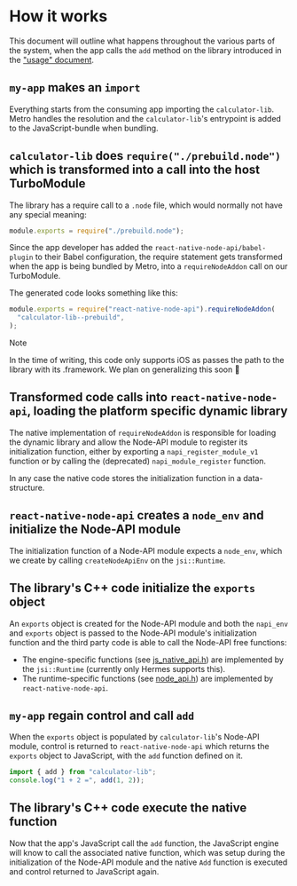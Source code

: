 # How it works

This document will outline what happens throughout the various parts of the system, when the app calls the `add` method on the library introduced in the ["usage" document](./USAGE.md).

<!-- TODO: Add Clone this repo: ... -->
<!-- TODO: Add C++ code snippet -->
<!-- TODO: Add JS code snippet on requiring and calling it -->

## `my-app` makes an `import`

Everything starts from the consuming app importing the `calculator-lib`.
Metro handles the resolution and the `calculator-lib`'s entrypoint is added to the JavaScript-bundle when bundling.

## `calculator-lib` does `require("./prebuild.node")` which is transformed into a call into the host TurboModule

The library has a require call to a `.node` file, which would normally not have any special meaning:

```javascript
module.exports = require("./prebuild.node");
```

Since the app developer has added the `react-native-node-api/babel-plugin` to their Babel configuration, the require statement gets transformed when the app is being bundled by Metro, into a `requireNodeAddon` call on our TurboModule.

The generated code looks something like this:

```javascript
module.exports = require("react-native-node-api").requireNodeAddon(
  "calculator-lib--prebuild",
);
```

> [!NOTE]
> In the time of writing, this code only supports iOS as passes the path to the library with its .framework.
> We plan on generalizing this soon 🤞

## Transformed code calls into `react-native-node-api`, loading the platform specific dynamic library

The native implementation of `requireNodeAddon` is responsible for loading the dynamic library and allow the Node-API module to register its initialization function, either by exporting a `napi_register_module_v1` function or by calling the (deprecated) `napi_module_register` function.

In any case the native code stores the initialization function in a data-structure.

## `react-native-node-api` creates a `node_env` and initialize the Node-API module

The initialization function of a Node-API module expects a `node_env`, which we create by calling `createNodeApiEnv` on the `jsi::Runtime`.

## The library's C++ code initialize the `exports` object

An `exports` object is created for the Node-API module and both the `napi_env` and `exports` object is passed to the Node-API module's initialization function and the third party code is able to call the Node-API free functions:

- The engine-specific functions (see [js_native_api.h](https://github.com/nodejs/node/blob/main/src/js_native_api.h)) are implemented by the `jsi::Runtime` (currently only Hermes supports this).
- The runtime-specific functions (see [node_api.h](https://github.com/nodejs/node/blob/main/src/node_api.h)) are implemented by `react-native-node-api`.

## `my-app` regain control and call `add`

When the `exports` object is populated by `calculator-lib`'s Node-API module, control is returned to `react-native-node-api` which returns the `exports` object to JavaScript, with the `add` function defined on it.

```javascript
import { add } from "calculator-lib";
console.log("1 + 2 =", add(1, 2));
```

## The library's C++ code execute the native function

Now that the app's JavaScript call the `add` function, the JavaScript engine will know to call the associated native function, which was setup during the initialization of the Node-API module and the native `Add` function is executed and control returned to JavaScript again.
